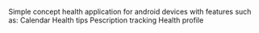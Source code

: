 Simple concept health application for android devices with features such as:
  Calendar
  Health tips
  Pescription tracking
  Health profile
  
